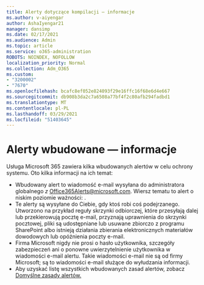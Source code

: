 ```yaml
---
title: Alerty dotyczące kompilacji — informacje
ms.author: v-aiyengar
author: AshaIyengar21
manager: dansimp
ms.date: 02/17/2021
ms.audience: Admin
ms.topic: article
ms.service: o365-administration
ROBOTS: NOINDEX, NOFOLLOW
localization_priority: Normal
ms.collection: Adm_O365
ms.custom:
- "3200002"
- "7670"
ms.openlocfilehash: bcafc8ef052e824093f29e16ffc16f68e6d4e667
ms.sourcegitcommit: db908b3da2c7a6508a77bf4f2c80afb294fadbd1
ms.translationtype: MT
ms.contentlocale: pl-PL
ms.lasthandoff: 03/29/2021
ms.locfileid: "51403645"
---
```

# <a name="about-built-in-alerts"></a>Alerty wbudowane — informacje

Usługa Microsoft 365 zawiera kilka wbudowanych alertów w celu ochrony systemu. Oto kilka informacji na ich temat:

- Wbudowany alert to wiadomość e-mail wysyłana do administratora globalnego *z* Office365Alerts@microsoft.com. Wiersz tematu to alert o niskim poziomie ważności: <name of alert policy> .
- Te alerty są wysyłane do Ciebie, gdy ktoś robi coś podejrzanego. Utworzono na przykład reguły skrzynki odbiorczej, które przesyłają dalej lub przekierowują pocztę e-mail, przyznają uprawnienia do skrzynki pocztowej, pliki są udostępniane lub usuwane zbiorczo z programu SharePoint albo istnieją działania zbierania elektronicznych materiałów dowodowych lub opóźnienia poczty e-mail.
- Firma Microsoft nigdy nie prosi o hasło użytkownika, szczegóły zabezpieczeń ani o ponowne uwierzytelnienie użytkownika w wiadomości e-mail alertu. Takie wiadomości e-mail nie są od firmy Microsoft; są to wiadomości e-mail służące do wyłudzania informacji.
- Aby uzyskać listę wszystkich wbudowanych zasad alertów, zobacz [Domyślne zasady alertów.](https://go.microsoft.com/fwlink/?linkid=2103170)